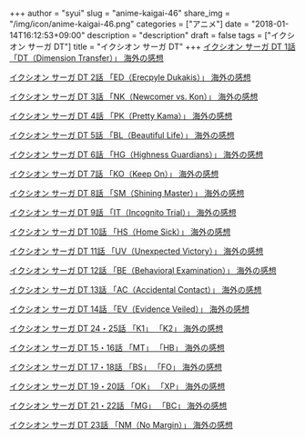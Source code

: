 +++
author = "syui"
slug = "anime-kaigai-46"
share_img = "/img/icon/anime-kaigai-46.png"
categories = ["アニメ"]
date = "2018-01-14T16:12:53+09:00"
description = "description"
draft = false
tags = ["イクシオン サーガ DT"]
title = "イクシオン サーガ DT"
+++
<a href="http://blog.livedoor.jp/kaigai_no/archives/18431316.html" rel="nofollow" target="_blank" title="イクシオン サーガ DT 1話 「DT（Dimension Transfer）」 海外の感想">イクシオン サーガ DT 1話 「DT（Dimension Transfer）」 海外の感想</a>

<a href="http://blog.livedoor.jp/kaigai_no/archives/18662125.html" rel="nofollow" target="_blank" title="イクシオン サーガ DT 2話 「ED（Erecpyle Dukakis）」 海外の感想">イクシオン サーガ DT 2話 「ED（Erecpyle Dukakis）」 海外の感想</a>

<a href="http://blog.livedoor.jp/kaigai_no/archives/18966510.html" rel="nofollow" target="_blank" title="イクシオン サーガ DT 3話 「NK（Newcomer vs. Kon）」 海外の感想">イクシオン サーガ DT 3話 「NK（Newcomer vs. Kon）」 海外の感想</a>

<a href="http://blog.livedoor.jp/kaigai_no/archives/19226251.html" rel="nofollow" target="_blank" title="イクシオン サーガ DT 4話 「PK（Pretty Kama）」 海外の感想">イクシオン サーガ DT 4話 「PK（Pretty Kama）」 海外の感想</a>

<a href="http://blog.livedoor.jp/kaigai_no/archives/19548601.html" rel="nofollow" target="_blank" title="イクシオン サーガ DT 5話 「BL（Beautiful Life）」 海外の感想">イクシオン サーガ DT 5話 「BL（Beautiful Life）」 海外の感想</a>

<a href="http://blog.livedoor.jp/kaigai_no/archives/19841520.html" rel="nofollow" target="_blank" title="イクシオン サーガ DT 6話 「HG（Highness Guardians）」 海外の感想">イクシオン サーガ DT 6話 「HG（Highness Guardians）」 海外の感想</a>

<a href="http://blog.livedoor.jp/kaigai_no/archives/20060691.html" rel="nofollow" target="_blank" title="イクシオン サーガ DT 7話 「KO（Keep On）」 海外の感想">イクシオン サーガ DT 7話 「KO（Keep On）」 海外の感想</a>

<a href="http://blog.livedoor.jp/kaigai_no/archives/20348179.html" rel="nofollow" target="_blank" title="イクシオン サーガ DT 8話 「SM（Shining Master）」 海外の感想">イクシオン サーガ DT 8話 「SM（Shining Master）」 海外の感想</a>

<a href="http://blog.livedoor.jp/kaigai_no/archives/20672395.html" rel="nofollow" target="_blank" title="イクシオン サーガ DT 9話 「IT（Incognito Trial）」 海外の感想">イクシオン サーガ DT 9話 「IT（Incognito Trial）」 海外の感想</a>

<a href="http://blog.livedoor.jp/kaigai_no/archives/20974814.html" rel="nofollow" target="_blank" title="イクシオン サーガ DT 10話 「HS（Home Sick）」 海外の感想">イクシオン サーガ DT 10話 「HS（Home Sick）」 海外の感想</a>

<a href="http://blog.livedoor.jp/kaigai_no/archives/21396072.html" rel="nofollow" target="_blank" title="イクシオン サーガ DT 11話 「UV（Unexpected Victory）」 海外の感想">イクシオン サーガ DT 11話 「UV（Unexpected Victory）」 海外の感想</a>

<a href="http://blog.livedoor.jp/kaigai_no/archives/21703164.html" rel="nofollow" target="_blank" title="イクシオン サーガ DT 12話 「BE（Behavioral Examination）」 海外の感想">イクシオン サーガ DT 12話 「BE（Behavioral Examination）」 海外の感想</a>

<a href="http://blog.livedoor.jp/kaigai_no/archives/22119877.html" rel="nofollow" target="_blank" title="イクシオン サーガ DT 13話 「AC（Accidental Contact）」 海外の感想">イクシオン サーガ DT 13話 「AC（Accidental Contact）」 海外の感想</a>

<a href="http://blog.livedoor.jp/kaigai_no/archives/24684724.html" rel="nofollow" target="_blank" title="イクシオン サーガ DT 14話 「EV（Evidence Veiled）」 海外の感想">イクシオン サーガ DT 14話 「EV（Evidence Veiled）」 海外の感想</a>

<a href="http://blog.livedoor.jp/kaigai_no/archives/26370218.html" rel="nofollow" target="_blank" title="イクシオン サーガ DT 24・25話 「K1」 「K2」 海外の感想">イクシオン サーガ DT 24・25話 「K1」 「K2」 海外の感想</a>

<a href="http://blog.livedoor.jp/kaigai_no/archives/26837171.html" rel="nofollow" target="_blank" title="イクシオン サーガ DT 15・16話 「MT」 「HB」 海外の感想">イクシオン サーガ DT 15・16話 「MT」 「HB」 海外の感想</a>

<a href="http://blog.livedoor.jp/kaigai_no/archives/27099920.html" rel="nofollow" target="_blank" title="イクシオン サーガ DT 17・18話 「BS」 「FO」 海外の感想">イクシオン サーガ DT 17・18話 「BS」 「FO」 海外の感想</a>

<a href="http://blog.livedoor.jp/kaigai_no/archives/27403437.html" rel="nofollow" target="_blank" title="イクシオン サーガ DT 19・20話 「OK」 「XP」 海外の感想">イクシオン サーガ DT 19・20話 「OK」 「XP」 海外の感想</a>

<a href="http://blog.livedoor.jp/kaigai_no/archives/27727249.html" rel="nofollow" target="_blank" title="イクシオン サーガ DT 21・22話 「MG」 「BC」 海外の感想">イクシオン サーガ DT 21・22話 「MG」 「BC」 海外の感想</a>

<a href="http://blog.livedoor.jp/kaigai_no/archives/28054593.html" rel="nofollow" target="_blank" title="イクシオン サーガ DT 23話 「NM（No Margin）」 海外の感想">イクシオン サーガ DT 23話 「NM（No Margin）」 海外の感想</a>

